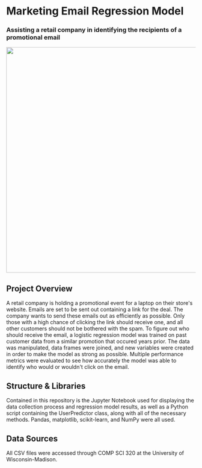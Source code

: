 # Marketing Email Regression Model
### Assisting a retail company in identifying the recipients of a promotional email
<img src="https://contenthub-static.grammarly.com/blog/wp-content/uploads/2023/08/Formal_Email.png" width=600 img>

## Project Overview
A retail company is holding a promotional event for a laptop on their store's website. Emails are set to be sent out containing a link for the deal. The company wants to send these emails out as efficiently as possible. Only those with a high chance of clicking the link should receive one, and all other customers should not be bothered with the spam. To figure out who should receive the email, a logistic regression model was trained on past customer data from a similar promotion that occured years prior. The data was manipulated, data frames were joined, and new variables were created in order to make the model as strong as possible. Multiple performance metrics were evaluated to see how accurately the model was able to identify who would or wouldn't click on the email.

## Structure & Libraries
Contained in this repository is the Jupyter Notebook used for displaying the data collection process and regression model results, as well as a Python script containing the UserPredictor class, along with all of the necessary methods. Pandas, matplotlib, scikit-learn, and NumPy were all used.

## Data Sources
All CSV files were accessed through COMP SCI 320 at the University of Wisconsin-Madison.
